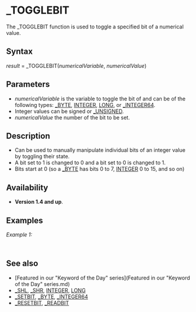 # _TOGGLEBIT

The _TOGGLEBIT function is used to toggle a specified bit of a numerical value.

  

## Syntax

*result* = _TOGGLEBIT(*numericalVariable*, *numericalValue*)
  

## Parameters

* *numericalVariable* is the variable to toggle the bit of and can be of the following types: [_BYTE](_BYTE.md), [INTEGER](INTEGER.md), [LONG](LONG.md), or [_INTEGER64](_INTEGER64.md).
* Integer values can be signed or [_UNSIGNED](_UNSIGNED.md).
* *numericalValue* the number of the bit to be set.

  

## Description

* Can be used to manually manipulate individual bits of an integer value by toggling their state.
* A bit set to 1 is changed to 0 and a bit set to 0 is changed to 1.
* Bits start at 0 (so a [_BYTE](_BYTE.md) has bits 0 to 7, [INTEGER](INTEGER.md) 0 to 15, and so on)

  

## Availability

* **Version 1.4 and up**.

  

## Examples

*Example 1:*

``` A~%% = 0 '[_UNSIGNED](_UNSIGNED.md) [_BYTE](_BYTE.md) [PRINT](PRINT.md) A~%% A~%% = _TOGGLEBIT(A~%%,4) 'toggle the fourth bit of A~%% [PRINT](PRINT.md) A~%% A~%% = _TOGGLEBIT(A~%%,4) 'toggle the fourth bit of A~%% [PRINT](PRINT.md) A~%%  
```

```  0  16  0  
```

  

## See also

* [Featured in our "Keyword of the Day" series](Featured in our "Keyword of the Day" series.md)
* [_SHL](_SHL.md), [_SHR](_SHR.md), [INTEGER](INTEGER.md), [LONG](LONG.md)
* [_SETBIT](_SETBIT.md), [_BYTE](_BYTE.md), [_INTEGER64](_INTEGER64.md)
* [_RESETBIT](_RESETBIT.md), [_READBIT](_READBIT.md)

  
